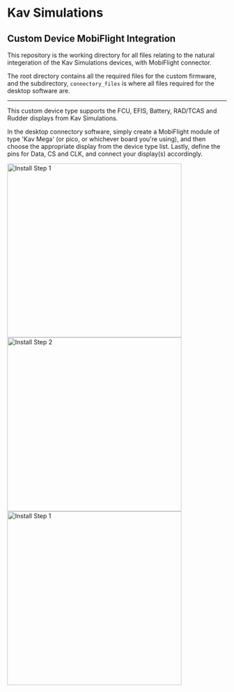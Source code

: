 # Kav Simulations

## Custom Device MobiFlight Integration

This repository is the working directory for all files relating to the natural integeration of the Kav Simulations devices, with MobiFlight connector.

The root directory contains all the required files for the custom firmware, and the subdirectory, `connectory_files` is where all files required for the desktop software are.

- - -

This custom device type supports the FCU, EFIS, Battery, RAD/TCAS and Rudder displays from Kav Simulations.

In the desktop connectory software, simply create a MobiFlight module of type 'Kav Mega' (or pico, or whichever board you're using), and then choose the appropriate display from the device type list. Lastly, define the pins for Data, CS and CLK, and connect your display(s) accordingly.

<img src="https://cdn.shopify.com/s/files/1/0736/3588/9464/files/1_Board_Install.jpg?v=1702907003" alt="Install Step 1" width ="400"/>
<br />
<img src="https://cdn.shopify.com/s/files/1/0736/3588/9464/files/2_Device_Select.jpg?v=1702907003" alt="Install Step 2" width ="400"/>
<br/>
<img src="https://cdn.shopify.com/s/files/1/0736/3588/9464/files/3_Device_Pin_Select.jpg?v=1702907004" alt="Install Step 1" width ="400"/>
